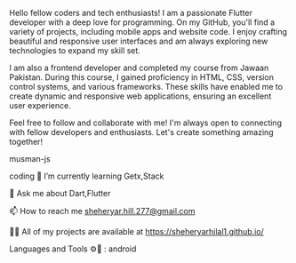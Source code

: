 Hello fellow coders and tech enthusiasts! I am a passionate Flutter developer with a deep love for programming. On my GitHub, you'll find a variety of projects, including mobile apps and website code. I enjoy crafting beautiful and responsive user interfaces and am always exploring new technologies to expand my skill set.

I am also a frontend developer and completed my course from Jawaan Pakistan. During this course, I gained proficiency in HTML, CSS, version control systems, and various frameworks. These skills have enabled me to create dynamic and responsive web applications, ensuring an excellent user experience.

Feel free to follow and collaborate with me! I'm always open to connecting with fellow developers and enthusiasts. Let's create something amazing together!


musman-js

coding
🌱 I’m currently learning Getx,Stack

💬 Ask me about Dart,Flutter

📫 How to reach me sheheryar.hill.277@gmail.com

👨‍💻 All of my projects are available at https://sheheryarhilal1.github.io/


Languages and Tools ⚙️🔧 :
   android   


